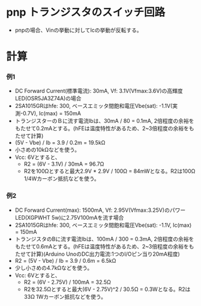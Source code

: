 # pnp トランジスタのスイッチ回路
- pnpの場合、Vinの挙動に対してIcの挙動が反転する。

# 計算
### 例1
- DC Forward Current(標準電流): 30mA, Vf: 3.1V(Vfmax:3.6V)の高輝度LED(OSR5JA3Z74A)の場合
- 2SA1015GRはhfe: 300, ベースエミッタ間飽和電圧Vbe(sat): -1.1V(実測-0.7V), Ic(max) = 150mA
- トランジスターのＢに流す電流Ibは、30mA / 80 = 0.1mA, 2倍程度の余裕をもたせて0.2mAとする。(hFEは温度特性があるため、2~3倍程度の余裕をもたせて計算)
- (5V - Vbe) / Ib = 3.9 / 0.2m = 19.5kΩ
- 小さめの10kΩなどを使う。
- Vcc: 6Vとすると、
  - R2 = (6V - 3.1V) / 30mA = 96.7Ω
  - R2を100Ωとすると最大2.9V * 2.9V / 100Ω = 84mWとなる。R2は100Ω 1/4Wカーボン抵抗などを使う。

### 例2
- DC Forward Current(max): 1500mA, Vf: 2.95V(Vfmax:3.25V)のパワーLED(XGPWHT 5w)に2.75V100mAを流す場合
- 2SA1015GRはhfe: 300, ベースエミッタ間飽和電圧Vbe(sat): -1.1V, Ic(max) = 150mA
- トランジスタのBに流す電流Ibは、100mA / 300 = 0.3mA, 2倍程度の余裕をもたせて0.6mAとする。(hFEは温度特性があるため、2~3倍程度の余裕をもたせて計算)(Arduino UnoのDC出力電流:1つのI/Oピン当り20mA程度)
- R2 = (5V - Vbe) / Ib = 3.9 / 0.6m = 6.5kΩ
- 少し小さめの4.7kΩなどを使う。
- Vcc: 6Vとすると、
  - R2 = (6V - 2.75V) / 100mA = 32.5Ω
  - R2を32.5Ωとすると最大(6V - 2.75V)^2 / 30.5Ω = 0.3Wとなる。R2は33Ω 1Wカーボン抵抗などを使う。
